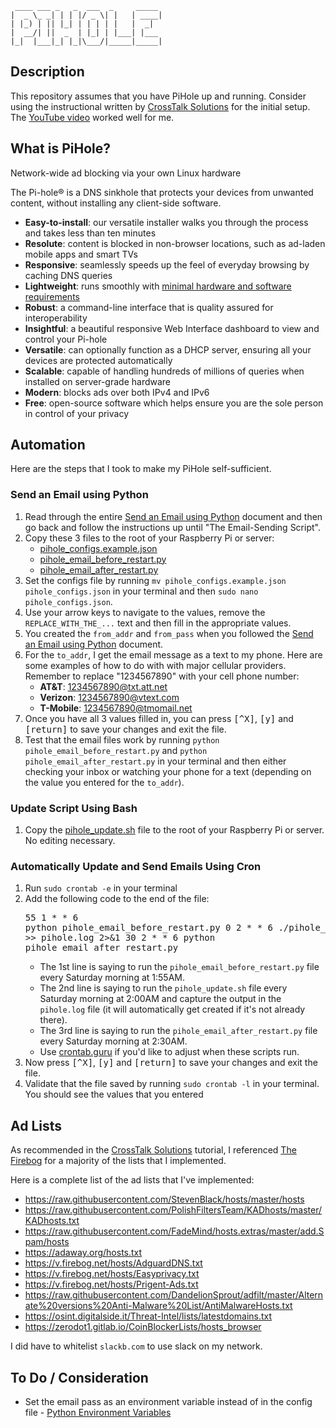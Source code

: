```
 ____ ___ _   _  ___  _     _____
|  _ \_ _| | | |/ _ \| |   | ____|
| |_) | || |_| | | | | |   |  _|
|  __/| ||  _  | |_| | |___| |___
|_|  |___|_| |_|\___/|_____|_____|
```

## Description

This repository assumes that you have PiHole up and running. Consider using the instructional written by [CrossTalk Solutions](https://www.crosstalksolutions.com/the-worlds-greatest-pi-hole-and-unbound-tutorial-2023/) for the initial setup. The [YouTube video](https://youtu.be/cE21YjuaB6o) worked well for me.

## What is PiHole?

Network-wide ad blocking via your own Linux hardware

The Pi-hole® is a DNS sinkhole that protects your devices from unwanted content, without installing any client-side software.

- **Easy-to-install**: our versatile installer walks you through the process and takes less than ten minutes
- **Resolute**: content is blocked in non-browser locations, such as ad-laden mobile apps and smart TVs
- **Responsive**: seamlessly speeds up the feel of everyday browsing by caching DNS queries
- **Lightweight**: runs smoothly with [minimal hardware and software requirements](https://docs.pi-hole.net/main/prerequisites/)
- **Robust**: a command-line interface that is quality assured for interoperability
- **Insightful**: a beautiful responsive Web Interface dashboard to view and control your Pi-hole
- **Versatile**: can optionally function as a DHCP server, ensuring all your devices are protected automatically
- **Scalable**: capable of handling hundreds of millions of queries when installed on server-grade hardware
- **Modern**: blocks ads over both IPv4 and IPv6
- **Free**: open-source software which helps ensure you are the sole person in control of your privacy

## Automation

Here are the steps that I took to make my PiHole self-sufficient.

### Send an Email using Python

1. Read through the entire [Send an Email using Python](./docs/smtp.md) document and then go back and follow the instructions up until "The Email-Sending Script".
1. Copy these 3 files to the root of your Raspberry Pi or server:
   - [pihole\_configs.example.json](./pihole_configs.example.json)
   - [pihole\_email\_before\_restart.py](./pihole_email_before_restart.py)
   - [pihole\_email\_after\_restart.py](./pihole_email_after_restart.py)
1. Set the configs file by running `mv pihole_configs.example.json pihole_configs.json` in your terminal and then `sudo nano pihole_configs.json`.
1. Use your arrow keys to navigate to the values, remove the `REPLACE_WITH_THE_...` text and then fill in the appropriate values.
1. You created the `from_addr` and `from_pass` when you followed the [Send an Email using Python](./docs/smtp.md) document.
1. For the `to_addr`, I get the email message as a text to my phone. Here are some examples of how to do with with major cellular providers. Remember to replace "1234567890" with your cell phone number:
   - **AT&T**: 1234567890@txt.att.net
   - **Verizon**: 1234567890@vtext.com
   - **T-Mobile**: 1234567890@tmomail.net
1. Once you have all 3 values filled in, you can press <kbd>[^X]</kbd>, <kbd>[y]</kbd> and <kbd>[return]</kbd> to save your changes and exit the file.
1. Test that the email files work by running `python pihole_email_before_restart.py` and `python pihole_email_after_restart.py` in your terminal and then either checking your inbox or watching your phone for a text (depending on the value you entered for the `to_addr`).

### Update Script Using Bash

1. Copy the [pihole_update.sh](./pihole_update.sh) file to the root of your Raspberry Pi or server. No editing necessary.

### Automatically Update and Send Emails Using Cron

1. Run `sudo crontab -e` in your terminal
1. Add the following code to the end of the file:<br><pre>55 1 * * 6 python pihole\_email\_before\_restart.py
0 2 * * 6 ./pihole_update.sh >> pihole.log 2>&1
30 2 * * 6 python pihole\_email\_after\_restart.py</pre>
   - The 1st line is saying to run the `pihole_email_before_restart.py` file every Saturday morning at 1:55AM.
   - The 2nd line is saying to run the `pihole_update.sh` file every Saturday morning at 2:00AM and capture the output in the `pihole.log` file (it will automatically get created if it's not already there).
   - The 3rd line is saying to run the `pihole_email_after_restart.py` file every Saturday morning at 2:30AM.
   - Use [crontab.guru](https://crontab.guru/) if you'd like to adjust when these scripts run.
1. Now press <kbd>[^X]</kbd>, <kbd>[y]</kbd> and <kbd>[return]</kbd> to save your changes and exit the file.
1. Validate that the file saved by running `sudo crontab -l` in your terminal. You should see the values that you entered

## Ad Lists

As recommended in the [CrossTalk Solutions](https://www.crosstalksolutions.com/the-worlds-greatest-pi-hole-and-unbound-tutorial-2023/) tutorial, I referenced [The Firebog](https://firebog.net/) for a majority of the lists that I implemented.

Here is a complete list of the ad lists that I've implemented:
- <https://raw.githubusercontent.com/StevenBlack/hosts/master/hosts>
- <https://raw.githubusercontent.com/PolishFiltersTeam/KADhosts/master/KADhosts.txt>
- <https://raw.githubusercontent.com/FadeMind/hosts.extras/master/add.Spam/hosts>
- <https://adaway.org/hosts.txt>
- <https://v.firebog.net/hosts/AdguardDNS.txt>
- <https://v.firebog.net/hosts/Easyprivacy.txt>
- <https://v.firebog.net/hosts/Prigent-Ads.txt>
- <https://raw.githubusercontent.com/DandelionSprout/adfilt/master/Alternate%20versions%20Anti-Malware%20List/AntiMalwareHosts.txt>
- <https://osint.digitalside.it/Threat-Intel/lists/latestdomains.txt>
- <https://zerodot1.gitlab.io/CoinBlockerLists/hosts_browser>

I did have to whitelist `slackb.com` to use slack on my network.

## To Do / Consideration

- Set the email pass as an environment variable instead of in the config file - [Python Environment Variables](https://networkdirection.net/python/resources/env-variable/)